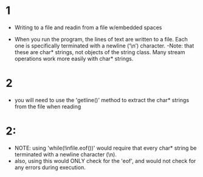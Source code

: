 # 1 
* Writing to a file and readin from a file w/embedded spaces
- When you run the program, the lines of text are written to a file. Each one is specifically terminated with a newline (‘\n’)
character. 
-Note: that these are char* strings, not objects of the string class. Many stream operations
work more easily with char* strings.

# 2
- you will need to use the 'getline()' method to extract the char* strings from the file when reading

# 2:
- NOTE: using 'while(!infile.eof())' would require that every char* string be terminated with a newline character (\n).
- also, using this would ONLY check for the 'eof', and would not check for any errors during execution. 